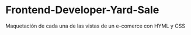 # Frontend-Developer-Yard-Sale
Maquetación de cada una de las vistas de un e-comerce con HYML y CSS
